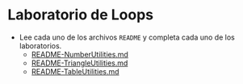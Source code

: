 # Laboratorio de Loops

* Lee cada uno de los archivos `README` y completa cada uno de los laboratorios.
    * [README-NumberUtilities.md](./README-NumberUtilities.md)
    * [README-TriangleUtilities.md](./README-TriangleUtilities.md)
    * [README-TableUtilities.md](./README-TableUtilities.md)

